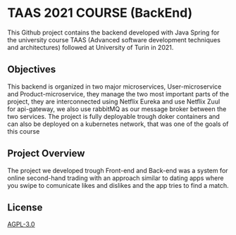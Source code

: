 # TAAS 2021 COURSE (BackEnd)

This Github project contains the backend developed with Java Spring for the university course TAAS (Advanced software development techniques and architectures) followed at University of Turin in 2021.

## Objectives

This backend is organized in two major microservices, User-microservice and Product-microservice, they manage the two most important parts of the project, they are interconnected using Netflix Eureka and use Netflix Zuul for api-gateway, we also use rabbitMQ as our message broker between the two services.
The project is fully deployable trough doker containers and can also be deployed on a kubernetes network, that was one of the goals of this course

## Project Overview
The project we developed trough Front-end and Back-end was a system for online second-hand trading with an approach similar to dating apps where you swipe to comunicate likes and dislikes and the app tries to find a match.
## License
[AGPL-3.0](https://choosealicense.com/licenses/agpl-3.0/)
